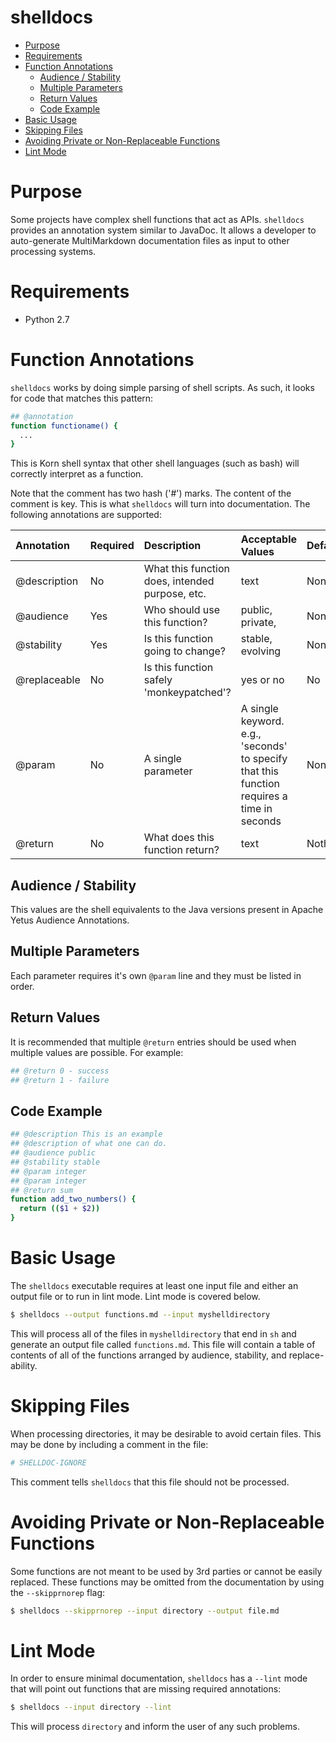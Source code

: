 <!---
  Licensed to the Apache Software Foundation (ASF) under one
  or more contributor license agreements.  See the NOTICE file
  distributed with this work for additional information
  regarding copyright ownership.  The ASF licenses this file
  to you under the Apache License, Version 2.0 (the
  "License"); you may not use this file except in compliance
  with the License.  You may obtain a copy of the License at

    http://www.apache.org/licenses/LICENSE-2.0

  Unless required by applicable law or agreed to in writing,
  software distributed under the License is distributed on an
  "AS IS" BASIS, WITHOUT WARRANTIES OR CONDITIONS OF ANY
  KIND, either express or implied.  See the License for the
  specific language governing permissions and limitations
  under the License.
-->

# shelldocs

<!-- MarkdownTOC levels="1,2" autolink="true" -->

* [Purpose](#purpose)
* [Requirements](#requirements)
* [Function Annotations](#function-annotations)
  * [Audience / Stability](#audience--stability)
  * [Multiple Parameters](#multiple-parameters)
  * [Return Values](#return-values)
  * [Code Example](#code-example)
* [Basic Usage](#basic-usage)
* [Skipping Files](#skipping-files)
* [Avoiding Private or Non-Replaceable Functions](#avoiding-private-or-non-replaceable-functions)
* [Lint Mode](#lint-mode)

<!-- /MarkdownTOC -->

# Purpose

Some projects have complex shell functions that act as APIs. `shelldocs` provides an annotation system similar to JavaDoc. It allows a developer to auto-generate MultiMarkdown documentation files as input to other processing systems.

# Requirements

* Python 2.7

# Function Annotations

`shelldocs` works by doing simple parsing of shell scripts.  As such, it looks for code that matches this pattern:

```bash
## @annotation
function functioname() {
  ...
}
```

This is Korn shell syntax that other shell languages (such as bash) will correctly interpret as a function.

Note that the comment has two hash ('#') marks.  The content of the comment is key.  This is what `shelldocs` will turn into documentation.  The following annotations are supported:

| Annotation | Required | Description | Acceptable Values | Default |
|:---- |:---- |:--- |:--- |:-- |
| @description | No | What this function does, intended purpose, etc. | text | None |
| @audience | Yes | Who should use this function? | public, private,| None |
| @stability | Yes | Is this function going to change? | stable, evolving | None |
| @replaceable | No | Is this function safely 'monkeypatched'? |  yes or no | No |
| @param | No | A single parameter| A single keyword. e.g., 'seconds' to specify that this function requires a time in seconds | None |
| @return | No | What does this function return? | text | Nothing |

## Audience / Stability

This values are the shell equivalents to the Java versions present in Apache Yetus Audience Annotations.

## Multiple Parameters

Each parameter requires it's own `@param` line and they must be listed in order.

## Return Values

It is recommended that multiple `@return` entries should be used when multiple values are possible.  For example:

```bash
## @return 0 - success
## @return 1 - failure
```

## Code Example

```bash
## @description This is an example
## @description of what one can do.
## @audience public
## @stability stable
## @param integer
## @param integer
## @return sum
function add_two_numbers() {
  return (($1 + $2))
}
```

# Basic Usage

The `shelldocs` executable requires at least one input file and either an output file or to run in lint mode.  Lint mode is covered below.

```bash
$ shelldocs --output functions.md --input myshelldirectory
```

This will process all of the files in `myshelldirectory` that end in `sh` and generate an output file called `functions.md`.  This file will contain a table of contents of all of the functions arranged by audience, stability, and replace-ability.

# Skipping Files

When processing directories, it may be desirable to avoid certain files. This may be done by including a comment in the file:

```bash
# SHELLDOC-IGNORE
```

This comment tells `shelldocs` that this file should not be processed.

# Avoiding Private or Non-Replaceable Functions

Some functions are not meant to be used by 3rd parties or cannot be easily replaced.  These functions may be omitted from the documentation by using the `--skipprnorep` flag:

```bash
$ shelldocs --skipprnorep --input directory --output file.md
```

# Lint Mode

In order to ensure minimal documentation, `shelldocs` has a `--lint` mode that will point out functions that are missing required annotations:

```bash
$ shelldocs --input directory --lint
```

This will process `directory` and inform the user of any such problems.
